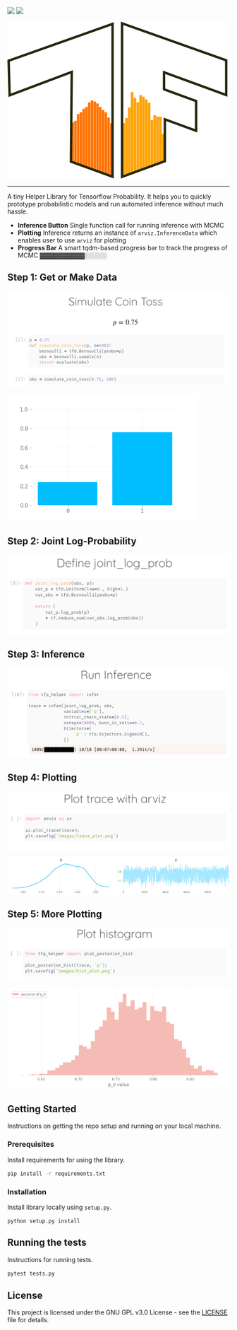 ![](https://img.shields.io/badge/tensorflow_probability-0.11.0-brightgreen) ![](https://img.shields.io/badge/license-GNU%20GPL%20v3.0-blue)

![](images/tfph.png)

---

A tiny Helper Library for Tensorflow Probability. It helps you to quickly prototype probabilistic models and run automated inference without much hassle.

- **Inference Button** Single function call for running inference with MCMC
- **Plotting** Inference returns an instance of `arviz.InferenceData` which enables user to use `arviz` for plotting
- **Progress Bar** A smart tqdm-based progress bar to track the progress of MCMC ▓▓▓▓▓▓▓▓▓▓░░░░░

## Step 1: Get or Make Data

![](images/tfp_1_sim_coin_toss.png)

![](images/coin_sim_plot.png)

## Step 2: Joint Log-Probability

![](images/tfp_2_1_run_inference.png)

## Step 3: Inference

![](images/tfp_2_2_run_inference.png)

## Step 4: Plotting

![](images/tfp_3_plot_arviz.png)

![](images/trace_plot.png)

## Step 5: More Plotting

![](images/tfp_4_hist_plot.png)

![](images/hist_plot.png)

## Getting Started

Instructions on getting the repo setup and running on your local machine.

### Prerequisites

Install requirements for using the library.

```bash
pip install -r requirements.txt
```

### Installation

Install library locally using `setup.py`.

```
python setup.py install
```



## Running the tests

Instructions for running tests.

```bash
pytest tests.py
```

## License

This project is licensed under the GNU GPL v3.0 License - see the [LICENSE](LICENSE) file for details.

